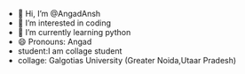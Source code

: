 - 👋 Hi, I’m @AngadAnsh
- 👀 I’m interested in coding
- 🌱 I’m currently learning python
- 😄 Pronouns: Angad
- student:I am collage student
- collage: Galgotias University (Greater Noida,Utaar Pradesh)

<!---
AngadAnsh/AngadAnsh is a ✨ special ✨ repository because its `README.md` (this file) appears on your GitHub profile.
You can click the Preview link to take a look at your changes.
--->
